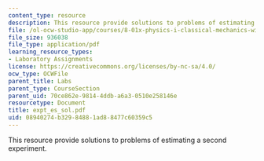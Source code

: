 ```yaml
---
content_type: resource
description: This resource provide solutions to problems of estimating a second experiment.
file: /ol-ocw-studio-app/courses/8-01x-physics-i-classical-mechanics-with-an-experimental-focus-fall-2002/08940274b32984881ad88477c60359c5_expt_es_sol.pdf
file_size: 936038
file_type: application/pdf
learning_resource_types:
- Laboratory Assignments
license: https://creativecommons.org/licenses/by-nc-sa/4.0/
ocw_type: OCWFile
parent_title: Labs
parent_type: CourseSection
parent_uid: 70ce862e-9814-4ddb-a6a3-0510e258146e
resourcetype: Document
title: expt_es_sol.pdf
uid: 08940274-b329-8488-1ad8-8477c60359c5
---
```

This resource provide solutions to problems of estimating a second experiment.
